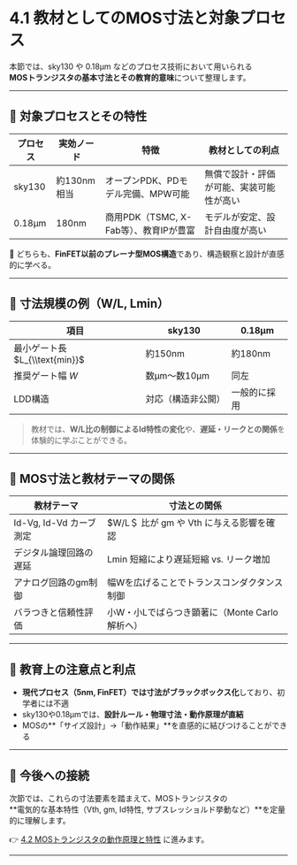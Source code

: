 # 4.1 教材としてのMOS寸法と対象プロセス

本節では、sky130 や 0.18µm などのプロセス技術において用いられる  
**MOSトランジスタの基本寸法とその教育的意味**について整理します。

---

## 🎯 対象プロセスとその特性

| プロセス | 実効ノード | 特徴 | 教材としての利点 |
|----------|-------------|------|-------------------|
| sky130   | 約130nm相当 | オープンPDK、PDモデル完備、MPW可能 | 無償で設計・評価が可能、実装可能性が高い |
| 0.18µm   | 180nm        | 商用PDK（TSMC, X-Fab等）、教育IPが豊富 | モデルが安定、設計自由度が高い |

📌 どちらも、**FinFET以前のプレーナ型MOS構造**であり、構造観察と設計が直感的に学べる。

---

## 📐 寸法規模の例（W/L, Lmin）

| 項目 | sky130 | 0.18µm |
|------|--------|--------|
| 最小ゲート長 $L_{\\text{min}}$  | 約150nm | 約180nm |
| 推奨ゲート幅 $W$ | 数µm〜数10µm | 同左 |
| LDD構造 | 対応（構造非公開） | 一般的に採用 |

> 教材では、**W/L比の制御によるId特性の変化**や、**遅延・リークとの関係**を体験的に学ぶことができる。

---

## 📘 MOS寸法と教材テーマの関係

| 教材テーマ | 寸法との関係 |
|------------|--------------|
| Id-Vg, Id-Vd カーブ測定 | $W/L＄ 比が gm や Vth に与える影響を確認 |
| デジタル論理回路の遅延 | Lmin 短縮により遅延短縮 vs. リーク増加 |
| アナログ回路のgm制御 | 幅Wを広げることでトランスコンダクタンス制御 |
| バラつきと信頼性評価 | 小W・小Lでばらつき顕著に（Monte Carlo解析へ） |

---

## 🧠 教育上の注意点と利点

- **現代プロセス（5nm, FinFET）では寸法がブラックボックス化**しており、初学者には不適
- sky130や0.18µmでは、**設計ルール・物理寸法・動作原理が直結**
- MOSの**「サイズ設計」→「動作結果」**を直感的に結びつけることができる

---

## 🔄 今後への接続

次節では、これらの寸法要素を踏まえて、MOSトランジスタの  
**電気的な基本特性（Vth, gm, Id特性, サブスレッショルド挙動など）**を定量的に理解します。

👉 [4.2 MOSトランジスタの動作原理と特性](4.2_mos_characteristics.md) に進みます。

---
